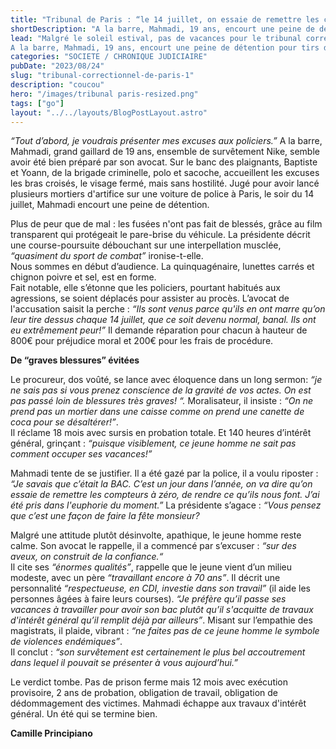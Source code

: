```yaml
---
title: "Tribunal de Paris : “le 14 juillet, on essaie de remettre les compteurs à zéro...”"
shortDescription: "A la barre, Mahmadi, 19 ans, encourt une peine de détention pour tirs de mortiers d'artifice sur une voiture de police à Paris, le soir du 14 juillet 2023."
lead: "Malgré le soleil estival, pas de vacances pour le tribunal correctionnel de Paris qui voit défiler en cet après-midi de nombreuses comparutions immédiates. 
A la barre, Mahmadi, 19 ans, encourt une peine de détention pour tirs de mortiers d'artifice sur une voiture de police à Paris, le soir du 14 juillet 2023."
categories: "SOCIETE / CHRONIQUE JUDICIAIRE"
pubDate: "2023/08/24"
slug: "tribunal-correctionnel-de-paris-1"
description: "coucou"
hero: "/images/tribunal paris-resized.png"
tags: ["go"]
layout: "../../layouts/BlogPostLayout.astro"
---
```


*“Tout d’abord, je voudrais présenter mes excuses aux policiers.”* A la barre, Mahmadi, grand gaillard de 19 ans, ensemble de survêtement Nike, semble avoir été bien préparé par son avocat. Sur le banc des plaignants, Baptiste et Yoann, de la brigade criminelle, polo et sacoche, accueillent les excuses les bras croisés, le visage fermé, mais sans hostilité.
Jugé pour avoir lancé plusieurs mortiers d'artifice sur une voiture de police à Paris, le soir du 14 juillet, Mahmadi encourt une peine de détention.

Plus de peur que de mal : les fusées n'ont pas fait de blessés, grâce au film transparent qui protégeait le pare-brise du véhicule. La présidente décrit une course-poursuite débouchant sur une interpellation musclée, *“quasiment du sport de combat”* ironise-t-elle.<br/>
Nous sommes en début d’audience. La quinquagénaire, lunettes carrés et chignon poivre et sel, est en forme.<br/>
Fait notable, elle s’étonne que les policiers, pourtant habitués aux agressions, se soient déplacés pour assister au procès. L’avocat de l'accusation saisit la perche :
*“Ils sont venus parce qu'ils en ont marre qu’on leur tire dessus chaque 14 juillet, que ce soit devenu normal, banal. Ils ont eu extrêmement peur!”* Il demande réparation pour chacun à hauteur de 800€ pour préjudice moral et 200€ pour les frais de procédure.

**De “graves blessures” évitées**

Le procureur, dos voûté, se lance avec éloquence dans un long sermon: *“je ne sais pas si vous prenez conscience de la gravité de vos actes. On est pas passé loin de blessures très graves! “.* Moralisateur, il insiste : *“On ne prend pas un mortier dans une caisse comme on prend une canette de coca pour se désaltérer!”*.<br/> 
Il réclame 18 mois avec sursis en probation totale. Et 140 heures d’intérêt général, grinçant : *“puisque visiblement, ce jeune homme ne sait pas comment occuper ses vacances!”*

Mahmadi tente de se justifier. Il a été gazé par la police, il a voulu riposter : *“Je savais que c’était la BAC. C’est un jour dans l’année, on va dire qu’on essaie de remettre les compteurs à zéro, de rendre ce qu’ils nous font. J’ai été pris dans l'euphorie du moment.”* La présidente s’agace : *“Vous pensez que c’est une façon de faire la fête monsieur?*

Malgré une attitude plutôt désinvolte, apathique, le jeune homme reste calme. Son avocat le rappelle, il a commencé par s’excuser : *“sur des aveux, on construit de la confiance.“*<br/>
Il cite ses *“énormes qualités”*, rappelle que le jeune vient d’un milieu modeste, avec un père *“travaillant encore à 70 ans”*. Il décrit une personnalité *“respectueuse, en CDI, investie dans son travail”* (il aide les personnes âgées à faire leurs courses). *“Je préfère qu’il passe ses vacances à travailler pour avoir son bac plutôt qu’il s'acquitte de travaux d'intérêt général qu’il remplit déjà par ailleurs”*. Misant sur l’empathie des magistrats, il plaide, vibrant : *“ne faites pas de ce jeune homme le symbole de violences endémiques”*. <br/>
Il conclut : *“son survêtement est certainement le plus bel accoutrement dans lequel il pouvait se présenter à vous aujourd’hui.”*

Le verdict tombe. Pas de prison ferme mais 12 mois avec exécution provisoire, 2 ans de probation, obligation de travail, obligation de dédommagement des victimes. Mahmadi échappe aux travaux d'intérêt général. Un été qui se termine bien.

**Camille Principiano**
